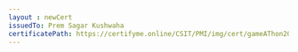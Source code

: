 ```yaml
--- 
layout : newCert 
issuedTo: Prem Sagar Kushwaha 
certificatePath: https://certifyme.online/CSIT/PMI/img/cert/gameAThon2021/PremSagarKushwaha_b4e5d.png
--- 
```

